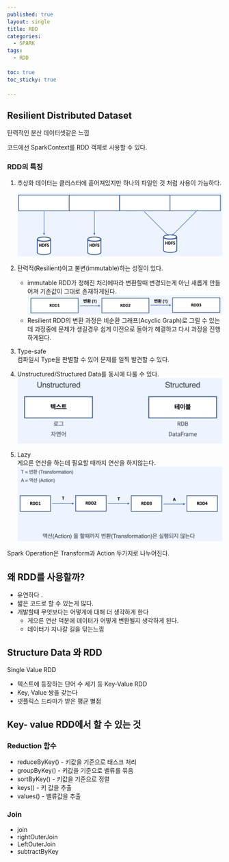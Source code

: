 ```yaml
---
published: true
layout: single
title: RDD
categories:
  - SPARK
tags:
  - RDD

toc: true
toc_sticky: true

---
```


## Resilient Distributed Dataset 
탄력적인 분산 데이터셋같은 느낌

코드에선 SparkContext를 RDD 객체로 사용할 수 있다.  

### RDD의 특징
1. 추상화
   데이터는 클러스터에 흩어져있지만 하나의 파일인 것 처럼 사용이 가능하다.  
	
	![](https://raw.githubusercontent.com/Cloudblack/Forpicture/image//img/20220825150742.png)

2. 탄력적(Resilient)이고 불변(immutable)하는 성질이 있다.
   - immutable
     RDD가 정해진 처리에따라 변환할때 변경되는게 아닌 새롭게 만들어져 기존값이 그대로 존재하게된다.   
     ![](https://raw.githubusercontent.com/Cloudblack/Forpicture/image//img/20220825150949.png)  
	- Resilient
	  RDD의 변환 과정은 비순환 그래프(Acyclic Graph)로 그릴 수 있는데 과정중에 문제가 생길경우 쉽게 이전으로 돌아가 해결하고 다시 과정을 진행하게된다.	
3. Type-safe  
   컴파일시 Type을 판별할 수 있어 문제를 일찍 발견할 수 있다.
4. Unstructured/Structured Data를 동시에 다룰 수 있다.  
   ![](https://raw.githubusercontent.com/Cloudblack/Forpicture/image//img/20220825151303.png)  

5. Lazy  
   게으른 연산을 하는데 필요할 때까지 연산을 하지않는다.  
   ![](https://raw.githubusercontent.com/Cloudblack/Forpicture/image//img/20220825151408.png)  

Spark Operation은 Transform과 Action 두가지로 나누어진다.  

## 왜 RDD를 사용할까?  
- 유연하다  .
- 짧은 코드로 할 수 있는게 많다.  
- 개발할때 무엇보다는 어떻게에 대해 더 생각하게 한다
	- 게으른 연산 덕분에 데이터가 어떻게 변환될지 생각하게 된다.
	- 데이터가 지나갈 길을 닦는느낌

## Structure Data 와 RDD
Single Value RDD
- 텍스트에 등장하는 단어 수 세기 등
Key-Value RDD
- Key, Value 쌍을 갖는다
- 넷플릭스 드라마가 받은 평균 별점

## Key- value RDD에서 할 수 있는 것
### Reduction  함수
- reduceByKey() - 키값을 기준으로 태스크 처리
- groupByKey() - 키값을 기준으로 밸류를 묶음
- sortByKey() - 키값을 기준으로 정렬
- keys() - 키 값을 추출
- values() - 밸류값을 추출
### Join
- join
- rightOuterJoin
- LeftOuterJoin
- subtractByKey